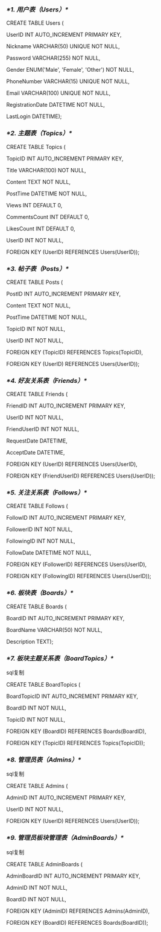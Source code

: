 ### ***\*1. 用户表（Users）\****

CREATE TABLE Users (

  UserID INT AUTO_INCREMENT PRIMARY KEY,

  Nickname VARCHAR(50) UNIQUE NOT NULL,

  Password VARCHAR(255) NOT NULL,

  Gender ENUM('Male', 'Female', 'Other') NOT NULL,

  PhoneNumber VARCHAR(15) UNIQUE NOT NULL,

  Email VARCHAR(100) UNIQUE NOT NULL,

  RegistrationDate DATETIME NOT NULL,

  LastLogin DATETIME);

### ***\*2. 主题表（Topics）\****

CREATE TABLE Topics (

  TopicID INT AUTO_INCREMENT PRIMARY KEY,

  Title VARCHAR(100) NOT NULL,

  Content TEXT NOT NULL,

  PostTime DATETIME NOT NULL,

  Views INT DEFAULT 0,

  CommentsCount INT DEFAULT 0,

  LikesCount INT DEFAULT 0,

  UserID INT NOT NULL,

  FOREIGN KEY (UserID) REFERENCES Users(UserID));

### ***\*3. 帖子表（Posts）\****

CREATE TABLE Posts (

  PostID INT AUTO_INCREMENT PRIMARY KEY,

  Content TEXT NOT NULL,

  PostTime DATETIME NOT NULL,

  TopicID INT NOT NULL,

  UserID INT NOT NULL,

  FOREIGN KEY (TopicID) REFERENCES Topics(TopicID),

  FOREIGN KEY (UserID) REFERENCES Users(UserID));

### ***\*4. 好友关系表（Friends）\****

CREATE TABLE Friends (

  FriendID INT AUTO_INCREMENT PRIMARY KEY,

  UserID INT NOT NULL,

  FriendUserID INT NOT NULL,

  RequestDate DATETIME,

  AcceptDate DATETIME,

  FOREIGN KEY (UserID) REFERENCES Users(UserID),

  FOREIGN KEY (FriendUserID) REFERENCES Users(UserID));

### ***\*5. 关注关系表（Follows）\****

CREATE TABLE Follows (

  FollowID INT AUTO_INCREMENT PRIMARY KEY,

  FollowerID INT NOT NULL,

  FollowingID INT NOT NULL,

  FollowDate DATETIME NOT NULL,

  FOREIGN KEY (FollowerID) REFERENCES Users(UserID),

  FOREIGN KEY (FollowingID) REFERENCES Users(UserID));

### ***\*6. 板块表（Boards）\****

CREATE TABLE Boards (

  BoardID INT AUTO_INCREMENT PRIMARY KEY,

  BoardName VARCHAR(50) NOT NULL,

  Description TEXT);

### ***\*7. 板块主题关系表（BoardTopics）\****

sql复制

CREATE TABLE BoardTopics (

  BoardTopicID INT AUTO_INCREMENT PRIMARY KEY,

  BoardID INT NOT NULL,

  TopicID INT NOT NULL,

  FOREIGN KEY (BoardID) REFERENCES Boards(BoardID),

  FOREIGN KEY (TopicID) REFERENCES Topics(TopicID));

### ***\*8. 管理员表（Admins）\****

sql复制

CREATE TABLE Admins (

  AdminID INT AUTO_INCREMENT PRIMARY KEY,

  UserID INT NOT NULL,

  FOREIGN KEY (UserID) REFERENCES Users(UserID));

### ***\*9. 管理员板块管理表（AdminBoards）\****

sql复制

CREATE TABLE AdminBoards (

  AdminBoardID INT AUTO_INCREMENT PRIMARY KEY,

  AdminID INT NOT NULL,

  BoardID INT NOT NULL,

  FOREIGN KEY (AdminID) REFERENCES Admins(AdminID),

  FOREIGN KEY (BoardID) REFERENCES Boards(BoardID));

 